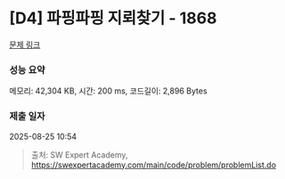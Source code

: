 # [D4] 파핑파핑 지뢰찾기 - 1868 

[문제 링크](https://swexpertacademy.com/main/code/problem/problemDetail.do?contestProbId=AV5LwsHaD1MDFAXc) 

### 성능 요약

메모리: 42,304 KB, 시간: 200 ms, 코드길이: 2,896 Bytes

### 제출 일자

2025-08-25 10:54



> 출처: SW Expert Academy, https://swexpertacademy.com/main/code/problem/problemList.do